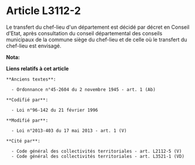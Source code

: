 # Article L3112-2

Le transfert du chef-lieu d'un département est décidé par décret en Conseil d'Etat, après consultation du conseil
départemental  des conseils municipaux de la commune siège du chef-lieu et de celle où le transfert du chef-lieu est
envisagé.

**Nota:**



**Liens relatifs à cet article**

	**Anciens textes**:

	  - Ordonnance n°45-2604 du 2 novembre 1945 - art. 1 (Ab)

	**Codifié par**:

	  - Loi n°96-142 du 21 février 1996

	**Modifié par**:

	  - Loi n°2013-403 du 17 mai 2013 - art. 1 (V)

	**Cité par**:

	  - Code général des collectivités territoriales - art. L2112-5 (V)
	  - Code général des collectivités territoriales - art. L3521-1 (VD)
